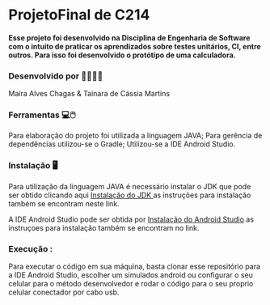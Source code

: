 # ProjetoFinal de C214

#### Esse projeto foi desenvolvido na Disciplina de Engenharia de Software com o intuito de praticar os aprendizados sobre testes unitários, CI, entre outros. Para isso foi desenvolvido o protótipo de uma calculadora.  

### Desenvolvido por 👷‍♀️👷‍♀️

Maíra Alves Chagas &
Tainara de Cássia Martins

### Ferramentas 💻🖱️
Para elaboração  do projeto foi utilizada a linguagem JAVA;
Para gerência de dependências utilizou-se o Gradle;
Utilizou-se a IDE Android Studio.

### Instalação 🖥️
Para utilização da linguagem JAVA é necessário instalar o JDK que pode ser obtido clicando aqui  [Instalação do JDK ](https://www.java.com/pt-BR/download/manual.jsp) as instruções para instalação também se encontram neste link. 

A IDE Android Studio pode ser obtida por [Instalação do Android Studio](https://developer.android.com/studio?hl=pt&gclid=Cj0KCQjwzLCVBhD3ARIsAPKYTcSFb0F9lzWPsC40PqqAoNHcrMOExb7eWVK5CFnWLpuH1YzLZot5JOUaAkViEALw_wcB&gclsrc=aw.ds) as instruçoes para instalação também se encontram no link. 

### Execução :
Para executar o código em sua máquina, basta clonar esse repositório para a IDE Android Studio, escolher um simulados android ou configurar o seu celular para o método desenvolvedor e rodar o código para o seu proprio celular conectador por cabo usb.
